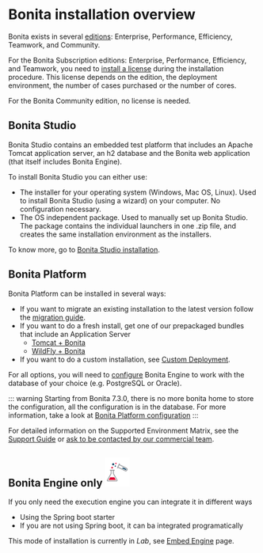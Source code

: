 # Bonita installation overview

Bonita exists in several [editions](http://www.bonitasoft.com/bonita-editions): Enterprise, Performance, Efficiency, Teamwork, and Community.

For the Bonita Subscription editions: Enterprise, Performance, Efficiency, and Teamwork, you need to [install a license](licenses.md) during the installation procedure. This license depends on the edition, the deployment environment, the number of cases purchased or the number of cores. 

For the Bonita Community edition, no license is needed.

## Bonita Studio

Bonita Studio contains an embedded test platform that includes an Apache Tomcat application server, an h2 database and the Bonita web application (that itself includes Bonita Engine).

To install Bonita Studio you can either use:

* The installer for your operating system (Windows, Mac OS, Linux).
Used to install Bonita Studio (using a wizard) on your computer. No configuration necessary.
* The OS independent package. Used to manually set up Bonita Studio.
The package contains the individual launchers in one .zip file, and creates the same installation environment as the installers.

To know more, go to [Bonita Studio installation](bonita-bpm-studio-installation.md).

<a id="platform"/>

## Bonita Platform

Bonita Platform can be installed in several ways:

* If you want to migrate an existing installation to the latest version follow the [migration guide](migrate-from-an-earlier-version-of-bonita-bpm.md).
* If you want to do a fresh install, get one of our prepackaged bundles that include an Application Server
    * [Tomcat + Bonita](tomcat-bundle.md)
    * [WildFly + Bonita](wildfly-bundle.md)
* If you want to do a custom installation, see [Custom Deployment](deploy-bundle.md).


For all options, you will need to [configure](database-configuration.md) Bonita Engine to work with the database of your choice (e.g. PostgreSQL or Oracle).


::: warning
Starting from Bonita 7.3.0, there is no more bonita home to store the configuration, all the configuration is in the database. For more information, take a look at [Bonita Platform configuration](BonitaBPM_platform_setup.md)
:::


For detailed information on the Supported Environment Matrix, see the [Support Guide](https://customer.bonitasoft.com/support-policies) or [ask to be contacted by our commercial team](http://www.bonitasoft.com/contact-us).


## Bonita Engine only ![](images/bonita-lab-icon.png)

If you only need the execution engine you can integrate it in different ways

* Using the Spring boot starter
* If you are not using Spring boot, it can ba integrated programatically

This mode of installation is currently in *Lab*, see [Embed Engine](embed-engine.md) page.